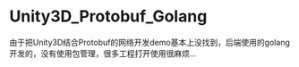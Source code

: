 # Unity3D_Protobuf_Golang
由于把Unity3D结合Protobuf的网络开发demo基本上没找到，后端使用的golang开发的，没有使用包管理，很多工程打开使用很麻烦...
